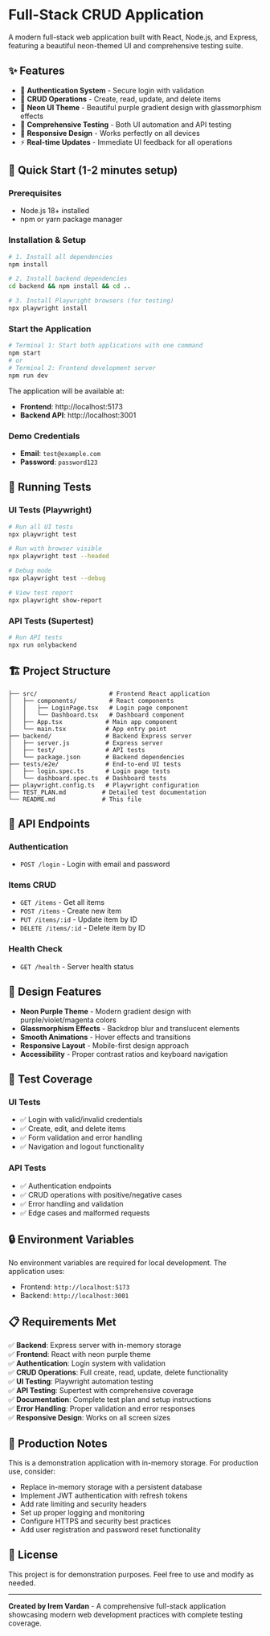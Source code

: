 # Full-Stack CRUD Application

A modern full-stack web application built with React, Node.js, and Express, featuring a beautiful neon-themed UI and comprehensive testing suite.

## ✨ Features

- 🔐 **Authentication System** - Secure login with validation
- 📝 **CRUD Operations** - Create, read, update, and delete items
- 🎨 **Neon UI Theme** - Beautiful purple gradient design with glassmorphism effects
- 🧪 **Comprehensive Testing** - Both UI automation and API testing
- 📱 **Responsive Design** - Works perfectly on all devices
- ⚡ **Real-time Updates** - Immediate UI feedback for all operations

## 🚀 Quick Start (1-2 minutes setup)

### Prerequisites
- Node.js 18+ installed
- npm or yarn package manager

### Installation & Setup

```bash
# 1. Install all dependencies
npm install

# 2. Install backend dependencies
cd backend && npm install && cd ..

# 3. Install Playwright browsers (for testing)
npx playwright install
```

### Start the Application

```bash
# Terminal 1: Start both applications with one command
npm start
# or
# Terminal 2: Frontend development server  
npm run dev
```

The application will be available at:
- **Frontend**: http://localhost:5173
- **Backend API**: http://localhost:3001

### Demo Credentials
- **Email**: `test@example.com`
- **Password**: `password123`

## 🧪 Running Tests

### UI Tests (Playwright)
```bash
# Run all UI tests
npx playwright test

# Run with browser visible
npx playwright test --headed

# Debug mode
npx playwright test --debug

# View test report
npx playwright show-report
```

### API Tests (Supertest)
```bash
# Run API tests
npx run onlybackend

```

## 🏗️ Project Structure

```
├── src/                    # Frontend React application
│   ├── components/         # React components
│   │   ├── LoginPage.tsx   # Login page component
│   │   └── Dashboard.tsx   # Dashboard component
│   ├── App.tsx            # Main app component
│   └── main.tsx           # App entry point
├── backend/               # Backend Express server
│   ├── server.js          # Express server
│   ├── test/              # API tests
│   └── package.json       # Backend dependencies
├── tests/e2e/             # End-to-end UI tests
│   ├── login.spec.ts      # Login page tests
│   └── dashboard.spec.ts  # Dashboard tests
├── playwright.config.ts   # Playwright configuration
├── TEST_PLAN.md          # Detailed test documentation
└── README.md             # This file
```

## 🔧 API Endpoints

### Authentication
- `POST /login` - Login with email and password

### Items CRUD
- `GET /items` - Get all items
- `POST /items` - Create new item
- `PUT /items/:id` - Update item by ID
- `DELETE /items/:id` - Delete item by ID

### Health Check
- `GET /health` - Server health status

## 🎨 Design Features

- **Neon Purple Theme** - Modern gradient design with purple/violet/magenta colors
- **Glassmorphism Effects** - Backdrop blur and translucent elements
- **Smooth Animations** - Hover effects and transitions
- **Responsive Layout** - Mobile-first design approach
- **Accessibility** - Proper contrast ratios and keyboard navigation

## 🧪 Test Coverage

### UI Tests
- ✅ Login with valid/invalid credentials
- ✅ Create, edit, and delete items
- ✅ Form validation and error handling
- ✅ Navigation and logout functionality

### API Tests
- ✅ Authentication endpoints
- ✅ CRUD operations with positive/negative cases
- ✅ Error handling and validation
- ✅ Edge cases and malformed requests

## 🔒 Environment Variables

No environment variables are required for local development. The application uses:
- Frontend: `http://localhost:5173`
- Backend: `http://localhost:3001`

## 📋 Requirements Met

✅ **Backend**: Express server with in-memory storage  
✅ **Frontend**: React with neon purple theme  
✅ **Authentication**: Login system with validation  
✅ **CRUD Operations**: Full create, read, update, delete functionality  
✅ **UI Testing**: Playwright automation testing  
✅ **API Testing**: Supertest with comprehensive coverage  
✅ **Documentation**: Complete test plan and setup instructions  
✅ **Error Handling**: Proper validation and error responses  
✅ **Responsive Design**: Works on all screen sizes  

## 🚀 Production Notes

This is a demonstration application with in-memory storage. For production use, consider:

- Replace in-memory storage with a persistent database
- Implement JWT authentication with refresh tokens
- Add rate limiting and security headers
- Set up proper logging and monitoring
- Configure HTTPS and security best practices
- Add user registration and password reset functionality

## 📝 License

This project is for demonstration purposes. Feel free to use and modify as needed.

---

**Created by Irem Vardan** - A comprehensive full-stack application showcasing modern web development practices with complete testing coverage.